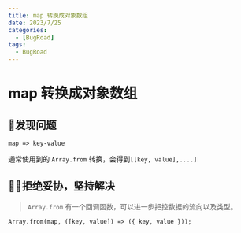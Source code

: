 ```yaml
---
title: map 转换成对象数组
date: 2023/7/25
categories:
  - [BugRoad]
tags: 
  - BugRoad
---
```


# map 转换成对象数组

## 🤔发现问题

`map => key-value`

通常使用到的 `Array.from` 转换，会得到`[[key, value],....]`

## 🙅‍♂️拒绝妥协，坚持解决

> `Array.from` 有一个回调函数，可以进一步把控数据的流向以及类型。

`Array.from(map, ([key, value]) => ({ key, value }));`
